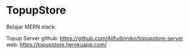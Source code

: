 # TopupStore

Belajar MERN stack

Topup Server 
github: https://github.com/Alifudinniko/topupstore-server
web: https://topupstore.herokuapp.com/
